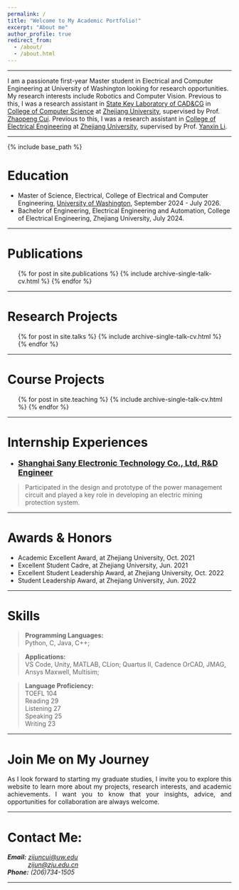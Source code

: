 ```yaml
---
permalink: /
title: "Welcome to My Academic Portfolio!"
excerpt: "About me"
author_profile: true
redirect_from: 
  - /about/
  - /about.html
---  
```


- - -  



I am a passionate first-year Master student in Electrical and Computer Engineering at University of Washington looking for research opportunities. My research interests include Robotics and Computer Vision. Previous to this, I was a research assistant in [State Key Laboratory of CAD&CG](http://www.cad.zju.edu.cn/english.html) in [College of Computer Science](http://www.en.cs.zju.edu.cn/) at [Zhejiang University](https://www.zju.edu.cn/english/), supervised by Prof. [Zhaopeng Cui](https://zhpcui.github.io/). Previous to this, I was a research assistant in [College of Electrical Engineering](http://ee.zju.edu.cn/englishee/main.htm) at [Zhejiang University](https://www.zju.edu.cn/english/), supervised by Prof. [Yanxin Li](https://person.zju.edu.cn/en/EElyx#).

 
- - -  

{% include base_path %}

<div style="display:none">CV======[<b>Download CV</b>](http://ZijunCui02.github.io/files/CV_Zijun_Cui_1.16.pdf)</div>


Education
======
* Master of Science, Electrical, College of Electrical and Computer Engineering, [University of Washington](https://www.washington.edu/), September 2024 - July 2026.
* Bachelor of Engineering, Electrical Engineering and Automation, College of Electrical Engineering, Zhejiang University, July 2024.
  
- - -  

Publications
======
  <ul>{% for post in site.publications %}
    {% include archive-single-talk-cv.html %}
  {% endfor %}</ul>

- - -  

Research Projects
======
  <ul>{% for post in site.talks %}
    {% include archive-single-talk-cv.html %}
  {% endfor %}</ul>

- - -  

Course Projects
======
  <ul>{% for post in site.teaching %}
    {% include archive-single-talk-cv.html %}
  {% endfor %}</ul>

- - -  

Internship Experiences
======  
 - [<font size=4><b>Shanghai Sany Electronic Technology Co., Ltd, R&D Engineer</b></font>](https://zijuncui02.github.io/internship_experiences/)

<blockquote>
	Participated in the design and prototype of the power management circuit and played a key role in developing an electric mining protection system.
</blockquote>  

- - -  

Awards & Honors
===

- Academic Excellent Award, at Zhejiang University, Oct. 2021
- Excellent Student Cadre, at Zhejiang University, Jun. 2021
- Excellent Student Leadership Award, at Zhejiang University, Oct. 2022
- Student Leadership Award, at Zhejiang University, Jun. 2022

- - -  

Skills
======

<blockquote>
	  <b>Programming Languages:</b><br>
	  Python, C, Java, C++;
</blockquote>

<blockquote>
	  <b>Applications:</b><br>
	  VS Code, Unity, MATLAB, CLion; Quartus II, Cadence OrCAD, JMAG, Ansys Maxwell, Multisim;
</blockquote>

<blockquote>
	  <b>Language Proficiency:</b><br>
	  TOEFL 104<br>
	  Reading 29<br>
	  Listening 27<br>
	  Speaking 25<br>
	  Writing 23<br>
</blockquote>

- - -  


Join Me on My Journey
===  
<p style = "text-align:justify; text-justify:inter-ideograph;">As I look forward to starting my graduate studies, I invite you to explore this website to learn more about my projects, research interests, and academic achievements. I want you to know that your insights, advice, and opportunities for collaboration are always welcome.   </p>  

- - -  

Contact Me:
=== 

***Email:*** *[zijuncui@uw.edu](mailto:zijuncui@uw.edu/)*  
&emsp;&emsp;&emsp; *[zijun@zju.edu.cn](mailto:zijun@zju.edu.cn/)*  
***Phone:*** *(206)734-1505* 

- - -  

